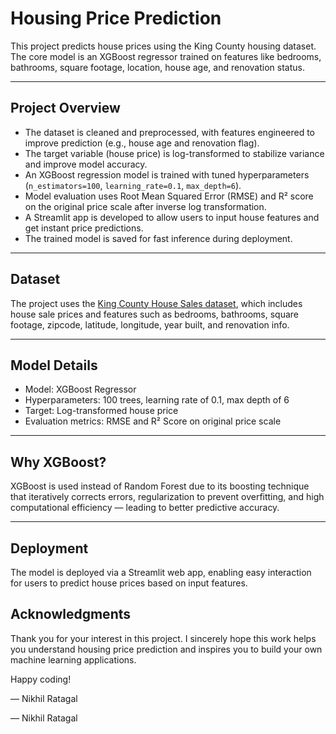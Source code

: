 # Housing Price Prediction

This project predicts house prices using the King County housing dataset. The core model is an XGBoost regressor trained on features like bedrooms, bathrooms, square footage, location, house age, and renovation status.

---

## Project Overview

- The dataset is cleaned and preprocessed, with features engineered to improve prediction (e.g., house age and renovation flag).
- The target variable (house price) is log-transformed to stabilize variance and improve model accuracy.
- An XGBoost regression model is trained with tuned hyperparameters (`n_estimators=100`, `learning_rate=0.1`, `max_depth=6`).
- Model evaluation uses Root Mean Squared Error (RMSE) and R² score on the original price scale after inverse log transformation.
- A Streamlit app is developed to allow users to input house features and get instant price predictions.
- The trained model is saved for fast inference during deployment.

---

## Dataset

The project uses the [King County House Sales dataset](https://www.kaggle.com/harlfoxem/housesalesprediction), which includes house sale prices and features such as bedrooms, bathrooms, square footage, zipcode, latitude, longitude, year built, and renovation info.

---

## Model Details

- Model: XGBoost Regressor  
- Hyperparameters: 100 trees, learning rate of 0.1, max depth of 6  
- Target: Log-transformed house price  
- Evaluation metrics: RMSE and R² Score on original price scale

---

## Why XGBoost?

XGBoost is used instead of Random Forest due to its boosting technique that iteratively corrects errors, regularization to prevent overfitting, and high computational efficiency — leading to better predictive accuracy.

---

## Deployment
The model is deployed via a Streamlit web app, enabling easy interaction for users to predict house prices based on input features.

## Acknowledgments

Thank you for your interest in this project. I sincerely hope this work helps you understand housing price prediction and inspires you to build your own machine learning applications.

Happy coding!

— Nikhil Ratagal

— Nikhil Ratagal

